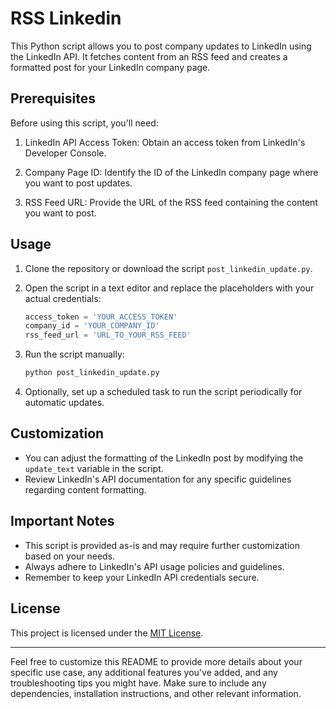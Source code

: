 # RSS Linkedin

This Python script allows you to post company updates to LinkedIn using the LinkedIn API. It fetches content from an RSS feed and creates a formatted post for your LinkedIn company page.

## Prerequisites

Before using this script, you'll need:

1. LinkedIn API Access Token: Obtain an access token from LinkedIn's Developer Console.

2. Company Page ID: Identify the ID of the LinkedIn company page where you want to post updates.

3. RSS Feed URL: Provide the URL of the RSS feed containing the content you want to post.

## Usage

1. Clone the repository or download the script `post_linkedin_update.py`.

2. Open the script in a text editor and replace the placeholders with your actual credentials:

   ```python
   access_token = 'YOUR_ACCESS_TOKEN'
   company_id = 'YOUR_COMPANY_ID'
   rss_feed_url = 'URL_TO_YOUR_RSS_FEED'
   ```

3. Run the script manually:
   
   ```sh
   python post_linkedin_update.py
   ```

4. Optionally, set up a scheduled task to run the script periodically for automatic updates.

## Customization

- You can adjust the formatting of the LinkedIn post by modifying the `update_text` variable in the script.
- Review LinkedIn's API documentation for any specific guidelines regarding content formatting.

## Important Notes

- This script is provided as-is and may require further customization based on your needs.
- Always adhere to LinkedIn's API usage policies and guidelines.
- Remember to keep your LinkedIn API credentials secure.

## License

This project is licensed under the [MIT License](LICENSE).

---

Feel free to customize this README to provide more details about your specific use case, any additional features you've added, and any troubleshooting tips you might have. Make sure to include any dependencies, installation instructions, and other relevant information.
